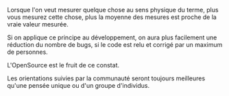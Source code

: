 Lorsque l'on veut mesurer quelque chose au sens physique du terme, plus vous mesurez cette chose, plus la moyenne des mesures est proche de la vraie valeur mesurée.

Si on applique ce principe au développement, on aura plus facilement une réduction du nombre de bugs, si le code est relu et corrigé par un maximum de personnes.

L'OpenSource est le fruit de ce constat.

Les orientations suivies par la communauté seront toujours meilleures qu'une pensée unique ou d'un groupe d'individus.

